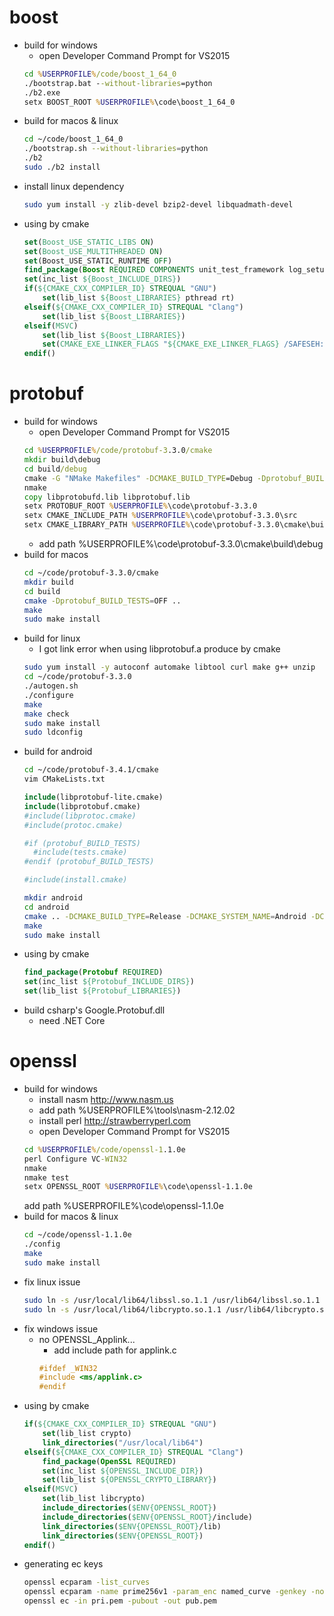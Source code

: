 # boost
* build for windows
    * open Developer Command Prompt for VS2015
    ```bat
    cd %USERPROFILE%/code/boost_1_64_0
    ./bootstrap.bat --without-libraries=python
    ./b2.exe
    setx BOOST_ROOT %USERPROFILE%\code\boost_1_64_0
    ```
* build for macos & linux
    ```sh
    cd ~/code/boost_1_64_0
    ./bootstrap.sh --without-libraries=python
    ./b2
    sudo ./b2 install
    ```
* install linux dependency
    ```sh
    sudo yum install -y zlib-devel bzip2-devel libquadmath-devel
    ```
* using by cmake
    ```cmake
    set(Boost_USE_STATIC_LIBS ON)
    set(Boost_USE_MULTITHREADED ON)
    set(Boost_USE_STATIC_RUNTIME OFF)
    find_package(Boost REQUIRED COMPONENTS unit_test_framework log_setup log filesystem program_options random system)
    set(inc_list ${Boost_INCLUDE_DIRS})
    if(${CMAKE_CXX_COMPILER_ID} STREQUAL "GNU")
        set(lib_list ${Boost_LIBRARIES} pthread rt)
    elseif(${CMAKE_CXX_COMPILER_ID} STREQUAL "Clang")
        set(lib_list ${Boost_LIBRARIES})
    elseif(MSVC)
        set(lib_list ${Boost_LIBRARIES})
        set(CMAKE_EXE_LINKER_FLAGS "${CMAKE_EXE_LINKER_FLAGS} /SAFESEH:NO Psapi.lib")
    endif()
    ```

# protobuf
* build for windows
    * open Developer Command Prompt for VS2015
    ```bat
    cd %USERPROFILE%/code/protobuf-3.3.0/cmake
    mkdir build\debug
    cd build/debug
    cmake -G "NMake Makefiles" -DCMAKE_BUILD_TYPE=Debug -Dprotobuf_BUILD_TESTS=OFF -Dprotobuf_MSVC_STATIC_RUNTIME=OFF ../..
    nmake
    copy libprotobufd.lib libprotobuf.lib
    setx PROTOBUF_ROOT %USERPROFILE%\code\protobuf-3.3.0
    setx CMAKE_INCLUDE_PATH %USERPROFILE%\code\protobuf-3.3.0\src
    setx CMAKE_LIBRARY_PATH %USERPROFILE%\code\protobuf-3.3.0\cmake\build\debug
    ```
    * add path %USERPROFILE%\code\protobuf-3.3.0\cmake\build\debug
* build for macos
    ```sh
    cd ~/code/protobuf-3.3.0/cmake
    mkdir build
    cd build
    cmake -Dprotobuf_BUILD_TESTS=OFF ..
    make
    sudo make install
    ```
* build for linux
    * I got link error when using libprotobuf.a produce by cmake 
    ```sh
    sudo yum install -y autoconf automake libtool curl make g++ unzip
    cd ~/code/protobuf-3.3.0
    ./autogen.sh
    ./configure
    make
    make check
    sudo make install
    sudo ldconfig
    ```
* build for android
    ```sh
    cd ~/code/protobuf-3.4.1/cmake
    vim CMakeLists.txt
    ```
    ```cmake
    include(libprotobuf-lite.cmake)
    include(libprotobuf.cmake)
    #include(libprotoc.cmake)
    #include(protoc.cmake)

    #if (protobuf_BUILD_TESTS)
      #include(tests.cmake)
    #endif (protobuf_BUILD_TESTS)

    #include(install.cmake)
    ```
    ```sh
    mkdir android
    cd android
    cmake .. -DCMAKE_BUILD_TYPE=Release -DCMAKE_SYSTEM_NAME=Android -DCMAKE_ANDROID_ARCH_ABI=armeabi-v7a -DCMAKE_ANDROID_STL_TYPE=gnustl_static -DCMAKE_ANDROID_NDK=$HOME/Library/Android/android-ndk-r14b/
    make
    sudo make install
    ```
* using by cmake
    ```cmake
    find_package(Protobuf REQUIRED)
    set(inc_list ${Protobuf_INCLUDE_DIRS})
    set(lib_list ${Protobuf_LIBRARIES})
    ```
* build csharp's Google.Protobuf.dll
    * need .NET Core

# openssl
* build for windows
    * install nasm http://www.nasm.us
    * add path %USERPROFILE%\tools\nasm-2.12.02
    * install perl http://strawberryperl.com
    * open Developer Command Prompt for VS2015
    ```bat
    cd %USERPROFILE%/code/openssl-1.1.0e
    perl Configure VC-WIN32
    nmake
    nmake test
    setx OPENSSL_ROOT %USERPROFILE%\code\openssl-1.1.0e
    ```
    add path %USERPROFILE%\code\openssl-1.1.0e
* build for macos & linux
    ```sh
    cd ~/code/openssl-1.1.0e
    ./config
    make
    sudo make install
    ```
* fix linux issue
    ```sh
    sudo ln -s /usr/local/lib64/libssl.so.1.1 /usr/lib64/libssl.so.1.1
    sudo ln -s /usr/local/lib64/libcrypto.so.1.1 /usr/lib64/libcrypto.so.1.1
    ```
* fix windows issue
    * no OPENSSL_Applink...
        * add include path for applink.c
        ```cpp
        #ifdef _WIN32
        #include <ms/applink.c>
        #endif
        ```
* using by cmake
    ```cmake
    if(${CMAKE_CXX_COMPILER_ID} STREQUAL "GNU")
        set(lib_list crypto)
        link_directories("/usr/local/lib64")
    elseif(${CMAKE_CXX_COMPILER_ID} STREQUAL "Clang")
        find_package(OpenSSL REQUIRED)
        set(inc_list ${OPENSSL_INCLUDE_DIR})
        set(lib_list ${OPENSSL_CRYPTO_LIBRARY})
    elseif(MSVC)
        set(lib_list libcrypto)
        include_directories($ENV{OPENSSL_ROOT})
        include_directories($ENV{OPENSSL_ROOT}/include)
        link_directories($ENV{OPENSSL_ROOT}/lib)
        link_directories($ENV{OPENSSL_ROOT})
    endif()
    ```
* generating ec keys
    ```sh
    openssl ecparam -list_curves
    openssl ecparam -name prime256v1 -param_enc named_curve -genkey -noout -out pri.pem
    openssl ec -in pri.pem -pubout -out pub.pem
    ```
